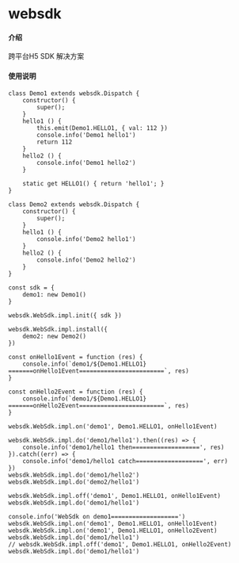 # websdk

#### 介绍
跨平台H5 SDK 解决方案



#### 使用说明
    class Demo1 extends websdk.Dispatch {
        constructor() {
            super();
        }
        hello1 () {
            this.emit(Demo1.HELLO1, { val: 112 })
            console.info('Demo1 hello1')
            return 112
        }
        hello2 () {
            console.info('Demo1 hello2')
        }

        static get HELLO1() { return 'hello1'; }
    }

    class Demo2 extends websdk.Dispatch {
        constructor() {
            super();
        }
        hello1 () {
            console.info('Demo2 hello1')
        }
        hello2 () {
            console.info('Demo2 hello2')
        }
    }

    const sdk = {
        demo1: new Demo1()
    }

    websdk.WebSdk.impl.init({ sdk })

    websdk.WebSdk.impl.install({
        demo2: new Demo2()
    })

    const onHello1Event = function (res) {
        console.info(`demo1/${Demo1.HELLO1} =======onHello1Event========================`, res)
    }

    const onHello2Event = function (res) {
        console.info(`demo1/${Demo1.HELLO1} =======onHello2Event========================`, res)
    }

    websdk.WebSdk.impl.on('demo1', Demo1.HELLO1, onHello1Event)

    websdk.WebSdk.impl.do('demo1/hello1').then((res) => {
        console.info('demo1/hello1 then===================', res)
    }).catch((err) => {
        console.info('demo1/hello1 catch===================', err)
    })
    websdk.WebSdk.impl.do('demo1/hello2')
    websdk.WebSdk.impl.do('demo2/hello1')
    
    websdk.WebSdk.impl.off('demo1', Demo1.HELLO1, onHello1Event)
    websdk.WebSdk.impl.do('demo1/hello1')

    console.info('WebSdk on demo1===================')
    websdk.WebSdk.impl.on('demo1', Demo1.HELLO1, onHello1Event)
    websdk.WebSdk.impl.on('demo1', Demo1.HELLO1, onHello2Event)
    websdk.WebSdk.impl.do('demo1/hello1')
    // websdk.WebSdk.impl.off('demo1', Demo1.HELLO1, onHello2Event)
    websdk.WebSdk.impl.do('demo1/hello1')